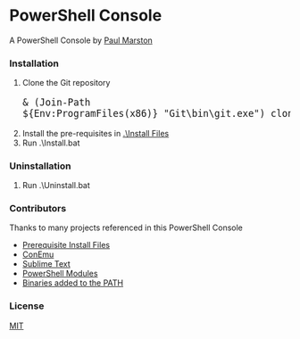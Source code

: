 # PowerShell Console

A PowerShell Console by [Paul Marston](https://github.com/paulmarsy)

### Installation

1. Clone the Git repository
<big><pre>& (Join-Path ${Env:ProgramFiles(x86)} "Git\bin\git.exe") clone --recursive [https://github.com/paulmarsy/Console.git](https://github.com/paulmarsy/Console)</pre></big>
2. Install the pre-requisites in [.\Install Files](https://github.com/paulmarsy/ConsoleInstallFiles)
3. Run .\Install.bat

### Uninstallation

1. Run .\Uninstall.bat

### Contributors

Thanks to many projects referenced in this PowerShell Console
* [Prerequisite Install Files](https://github.com/paulmarsy/ConsoleInstallFiles)
* [ConEmu](https://github.com/Maximus5/ConEmu)
* [Sublime Text](http://www.sublimetext.com/)
* [PowerShell Modules](https://github.com/paulmarsy/ConsoleLibraries/tree/master/PowerShell%20Modules)
* [Binaries added to the PATH](https://github.com/paulmarsy/ConsoleLibraries/tree/master/Binaries)

### License
[MIT](https://github.com/paulmarsy/Console/raw/master/LICENSE)